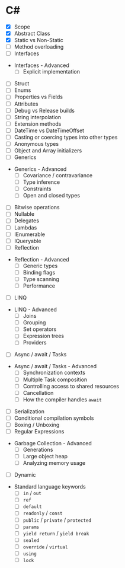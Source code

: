 # C#

- [x] Scope
- [x] Abstract Class
- [x] Static vs Non-Static
- [ ] Method overloading
- [ ] Interfaces
- Interfaces - Advanced
  - [ ] Explicit implementation
- [ ] Struct
- [ ] Enums
- [ ] Properties vs Fields
- [ ] Attributes
- [ ] Debug vs Release builds
- [ ] String interpolation
- [ ] Extension methods
- [ ] DateTime vs DateTimeOffset
- [ ] Casting or coercing types into other types
- [ ] Anonymous types
- [ ] Object and Array initializers
- [ ] Generics
- Generics - Advanced
  - [ ] Covariance / contravariance
  - [ ] Type inference
  - [ ] Constraints
  - [ ] Open and closed types
- [ ] Bitwise operations
- [ ] Nullable
- [ ] Delegates
- [ ] Lambdas
- [ ] IEnumerable
- [ ] IQueryable
- [ ] Reflection
- Reflection - Advanced
  - [ ] Generic types
  - [ ] Binding flags
  - [ ] Type scanning
  - [ ] Performance
- [ ] LINQ
- LINQ - Advanced
  - [ ] Joins
  - [ ] Grouping
  - [ ] Set operators
  - [ ] Expression trees
  - [ ] Providers
- [ ] Async / await / Tasks
- Async / await / Tasks - Advanced
  - [ ] Synchronization contexts
  - [ ] Multiple Task composition
  - [ ] Controlling access to shared resources
  - [ ] Cancellation
  - [ ] How the compiler handles `await`
- [ ] Serialization
- [ ] Conditional compilation symbols
- [ ] Boxing / Unboxing
- [ ] Regular Expressions
- Garbage Collection - Advanced
  - [ ] Generations
  - [ ] Large object heap
  - [ ] Analyzing memory usage
- [ ] Dynamic
- Standard language keywords
  - [ ] `in` / `out`
  - [ ] `ref`
  - [ ] `default`
  - [ ] `readonly` / `const`
  - [ ] `public` / `private` / `protected`
  - [ ] `params`
  - [ ] `yield return` / `yield break`
  - [ ] `sealed`
  - [ ] `override` / `virtual`
  - [ ] `using`
  - [ ] `lock`
